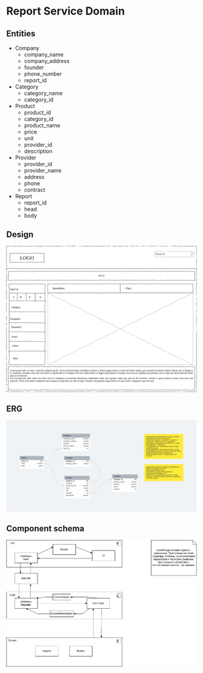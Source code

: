 # Report Service Domain

## Entities

* Company
  * company_name
  * company_address
  * founder
  * phone_number
  * report_id
* Category
  * category_name
  * category_id
* Product
  * product_id
  * category_id
  * product_name
  * price
  * unit
  * provider_id
  * description
* Provider
  * provider_id
  * provider_name
  * address
  * phone
  * contract
* Report
  * report_id
  * head
  * body

## Design

!["site_design"](./ReportService.png)

## ERG

!["erd"](./reportservice.png)

## Component schema

!["component-schema"](ReportServiceUML.png)
